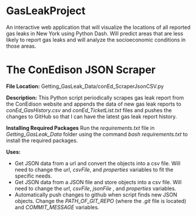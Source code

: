 # GasLeakProject
An interactive web application that will visualize the locations of all reported gas leaks in New York using Python Dash. Will predict areas that are less likely to report gas leaks and will analyze the socioeconomic conditions in those areas. 

# The ConEdison JSON Scraper
**File Location:** Getting_GasLeak_Data/conEd_ScraperJsonCSV.py

**Description:**
This Python script periodically scrapes gas leak report from the ConEdison website and appends the data of new gas leak reports to *conEd_GasHistory.csv* and *conEd_TicketList.txt* files and pushes the changes to GitHub so that I can have the latest gas leak report history.

**Installing Required Packages**
Run the *requirements.txt* file in *Getting_GasLeak_Data* folder using the command *bash requirements.txt* to install the required packages.

**Uses:** 
* Get JSON data from a url and convert the objects into a csv file. Will need to change the *url*, *csvFile*, and *properties* variables to fit the specific needs.
* Get JSON data from a JSON file and store objects into a csv file. Will need to change the *url*, *csvFile*, *jsonFile* , and *properties* variables.
* Automatically push changes to github when script finds new JSON objects. Change the *PATH_OF_GIT_REPO* (where the *.git* file is located) and *COMMIT_MESSAGE* variables.


